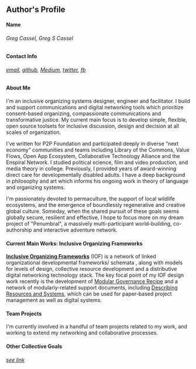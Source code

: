 ## Author's Profile 

#### Name
	
###### Greg Cassel, Greg S Cassel
	
#### Contact Info
	
###### *[email](mailto:greg.cass1@gmail.com), [github](https://github.com/gcassel), [Medium](https://medium.com/@gregcassel_21265), [twitter](https://twitter.com/gregsc1), [fb](https://www.facebook.com/gscassel)*

#### About Me
	
I'm an inclusive organizing systems designer, engineer and facilitator.  I build and support communications and digital networking tools which prioritize consent-based organizing, compassionate communications and transformative justice.  My current main focus is to develop simple, flexible, open source toolsets for inclusive discussion, design and decision at all scales of organization.  

I've written for P2P Foundation and participated deeply in diverse “next economy” communities and teams including Library of the Commons, Value Flows, Open App Ecosystem, Collaborative Technology Alliance and the Enspiral Network.  I studied political science, film and video production, and media theory in college.  Previously, I provided years of award-winning direct care for developmentally disabled adults.  I have a deep background in philosophy and art which informs his ongoing work in theory of language and organizing systems.

I'm passionately devoted to permaculture, the support of local wildlife ecosystems, and the emergence of boundlessly regenerative and creative global culture.  Someday, when the shared pursuit of these goals seems globally secure, resilient and effective, I hope to focus more on my dream project of "Penumbral", a massively multi-participant world-building, co-authorship and interactive adventure network.
	
#### Current Main Works: Inclusive Organizing Frameworks

**[Inclusive Organizing Frameworks](https://docs.google.com/drawings/d/1-WFMRYdueSBba1atcohX0G585zj-gBNlBvZQBqnEmEs/edit?usp=sharing)** (IOF) is a network of linked organizational developmental frameworks/ schemata , along with models for levels of design, collective resource development and a distributive digital networking technology stack.  The key focal point of my IOF design work recently is the development of [Modular Governance Recipe](https://docs.google.com/document/d/17ssWfsuaKQkytdW1q83qKzEjxrY-BoreREch46JOMQY/edit?usp=sharing) and a network of modularly-related support documents, including [Describing Resources and Systems](https://docs.google.com/document/d/1ILVbleFo65PMaF6e4qg6c617BgzLX2bW4r_c3nDhwAU/edit?usp=sharing), which can be used for paper-based project management as well as digital systems.

#### Team Projects

I'm currently involved in a handful of team projects related to my work, and working to extend my networking and collaborative processes.

#### Other Collective Goals
###### *[see link](https://github.com/gcassel/Essays/blob/master/collective-goals.md)*






